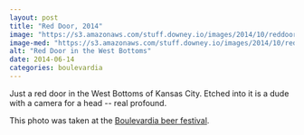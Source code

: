 ```yaml
---
layout: post
title: "Red Door, 2014"
image: "https://s3.amazonaws.com/stuff.downey.io/images/2014/10/reddoor.jpg"
image-med: "https://s3.amazonaws.com/stuff.downey.io/images/2014/10/reddoor-750.jpg"
alt: "Red Door in the West Bottoms"
date: 2014-06-14
categories: boulevardia
---
```


Just a red door in the West Bottoms of Kansas City.  Etched into it is a dude with a camera for a head -- real profound.

This photo was taken at the [Boulevardia beer festival](http://boulevardia.com/).  
